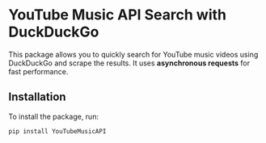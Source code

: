 # YouTube Music API Search with DuckDuckGo

This package allows you to quickly search for YouTube music videos using DuckDuckGo and scrape the results. It uses **asynchronous requests** for fast performance.

## Installation

To install the package, run:

```bash
pip install YouTubeMusicAPI
